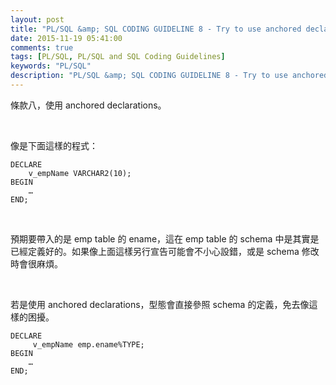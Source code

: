 ```yaml
---
layout: post
title: "PL/SQL &amp; SQL CODING GUIDELINE 8 - Try to use anchored declarations for variables"
date: 2015-11-19 05:41:00
comments: true
tags: [PL/SQL, PL/SQL and SQL Coding Guidelines]
keywords: "PL/SQL"
description: "PL/SQL &amp; SQL CODING GUIDELINE 8 - Try to use anchored declarations for variables"
---
```


條款八，使用 anchored declarations。  

<!-- More -->

<br/>


像是下面這樣的程式：  

```psql
DECLARE 
	v_empName VARCHAR2(10); 
BEGIN 
	… 
END;
```

<br/>


預期要帶入的是 emp table 的 ename，這在 emp table 的 schema 中是其實是已經定義好的。如果像上面這樣另行宣告可能會不小心設錯，或是 schema 修改時會很麻煩。  

<br/>


若是使用 anchored declarations，型態會直接參照 schema 的定義，免去像這樣的困擾。  

```psql
DECLARE 
	 v_empName emp.ename%TYPE; 
BEGIN 
	… 
END;
```
